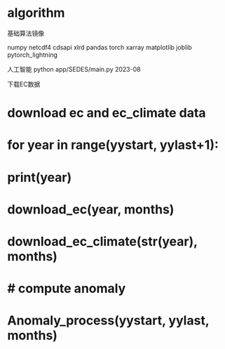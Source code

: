 # algorithm
基础算法镜像

numpy
netcdf4
cdsapi
xlrd
pandas
torch
xarray
matplotlib
joblib
pytorch_lightning

人工智能
python app/SEDES/main.py 2023-08




下载EC数据
# download ec and ec_climate data
# for year in range(yystart, yylast+1):
#     print(year)
#     download_ec(year, months)
#     download_ec_climate(str(year), months)
#
# # compute anomaly
# Anomaly_process(yystart, yylast, months)
